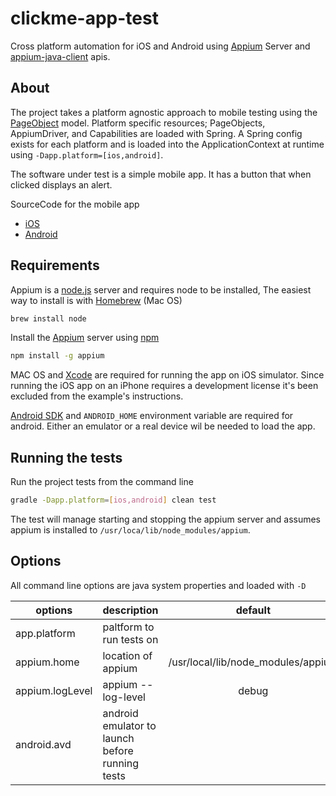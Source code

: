 # clickme-app-test

Cross platform automation for iOS and Android using [Appium](https://github.com/appium/appium) Server and [appium-java-client](https://github.com/appium/java-client) apis.

## About
The project takes a platform agnostic approach to mobile testing using the [PageObject](https://github.com/SeleniumHQ/selenium/wiki/PageObjects) model. Platform specific resources; PageObjects, AppiumDriver, and Capabilities are loaded with Spring. A Spring config exists for each platform and is loaded into the ApplicationContext at runtime using `-Dapp.platform=[ios,android]`.

The software under test is a simple mobile app. It has a button that when clicked displays an alert. 

SourceCode for the mobile app

* [iOS](https://github.com/seanchandler/clickme-ios-app)
* [Android](https://github.com/seanchandler/clickme-android-app)

## Requirements

Appium is a [node.js](https://github.com/nodejs) server and requires node to be installed, The easiest way to install is with [Homebrew](https://brew.sh/) (Mac OS)

````bash
brew install node
````

Install the [Appium](https://github.com/appium/appium) server using [npm](https://www.npmjs.com/)

````bash
npm install -g appium
````

MAC OS and [Xcode](https://developer.apple.com/xcode/) are required for running the app on iOS simulator. Since running the iOS app on an iPhone requires a development license it's been excluded from the example's instructions.

[Android SDK](https://developer.android.com) and `ANDROID_HOME` environment variable are required for android. Either an emulator or a real device wil be needed to load the app.

## Running the tests
Run the project tests from the command line

````bash
gradle -Dapp.platform=[ios,android] clean test
````

The test will manage starting and stopping the appium server and assumes appium is installed to `/usr/loca/lib/node_modules/appium`.


## Options
All command line options are java system properties and loaded with `-D `

| options   |      description      |  default | platform | required |
|-----------|:---------------------|:--------:|:--------:|:---------|
| app.platform | paltform to run tests on | | ios, android | yes |
| appium.home |    location of appium   |  /usr/local/lib/node_modules/appium | ios, android | no |
| appium.logLevel | appium --log-level | debug | ios, android | no |
| android.avd | android emulator to launch before running tests  | | android | no |